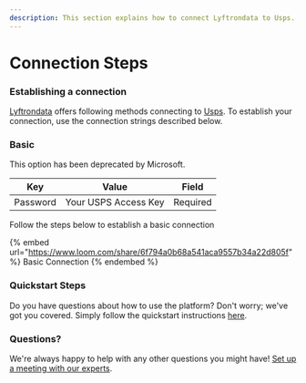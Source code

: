 ```yaml
---
description: This section explains how to connect Lyftrondata to Usps.
---
```


# Connection Steps

### Establishing a connection

[Lyftrondata](https://www.lyftrondata.com) offers following methods connecting to [Usps](https://www.lyftrondata.com/integration/commerce-analytics/usps/). To establish your connection, use the connection strings described below.

### Basic

This option has been deprecated by Microsoft.

| Key      | Value                | Field    |
| -------- | -------------------- | -------- |
| Password | Your USPS Access Key | Required |

Follow the steps below to establish a basic connection

{% embed url="https://www.loom.com/share/6f794a0b68a541aca9557b34a22d805f" %}
Basic Connection
{% endembed %}

### Quickstart Steps

Do you have questions about how to use the platform? Don't worry; we've got you covered. Simply follow the quickstart instructions [here](./).

### Questions? <a href="#questions" id="questions"></a>

We're always happy to help with any other questions you might have! [Set up a meeting with our experts](https://www.lyftrondata.com/book-a-meeting/).
